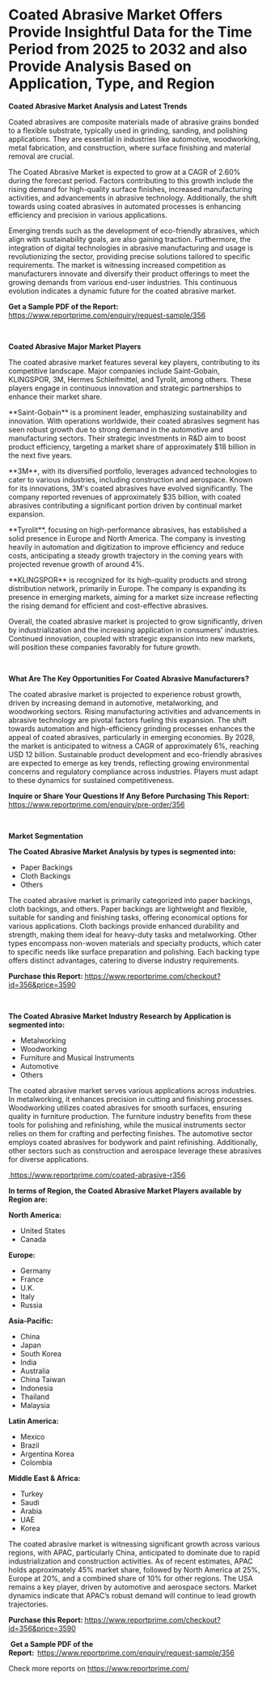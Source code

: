 <p><h1>Coated Abrasive Market Offers Provide Insightful Data for the Time Period from 2025 to 2032 and also Provide Analysis Based on Application, Type, and Region</h1></p><p><strong>Coated Abrasive Market Analysis and Latest Trends</strong></p>
<p><p>Coated abrasives are composite materials made of abrasive grains bonded to a flexible substrate, typically used in grinding, sanding, and polishing applications. They are essential in industries like automotive, woodworking, metal fabrication, and construction, where surface finishing and material removal are crucial. </p><p>The Coated Abrasive Market is expected to grow at a CAGR of 2.60% during the forecast period. Factors contributing to this growth include the rising demand for high-quality surface finishes, increased manufacturing activities, and advancements in abrasive technology. Additionally, the shift towards using coated abrasives in automated processes is enhancing efficiency and precision in various applications. </p><p>Emerging trends such as the development of eco-friendly abrasives, which align with sustainability goals, are also gaining traction. Furthermore, the integration of digital technologies in abrasive manufacturing and usage is revolutionizing the sector, providing precise solutions tailored to specific requirements. The market is witnessing increased competition as manufacturers innovate and diversify their product offerings to meet the growing demands from various end-user industries. This continuous evolution indicates a dynamic future for the coated abrasive market.</p></p>
<p><strong>Get a Sample PDF of the Report:&nbsp;</strong> <a href="https://www.reportprime.com/enquiry/request-sample/356?utm_campaign=3538&utm_medium=2&utm_source=Github&utm_content=ia&utm_term=18032025&utm_id=coated-abrasive">https://www.reportprime.com/enquiry/request-sample/356</a></p>
<p>&nbsp;</p>
<p><strong>Coated Abrasive Major Market Players</strong></p>
<p><p>The coated abrasive market features several key players, contributing to its competitive landscape. Major companies include Saint-Gobain, KLINGSPOR, 3M, Hermes Schleifmittel, and Tyrolit, among others. These players engage in continuous innovation and strategic partnerships to enhance their market share.</p><p>**Saint-Gobain** is a prominent leader, emphasizing sustainability and innovation. With operations worldwide, their coated abrasives segment has seen robust growth due to strong demand in the automotive and manufacturing sectors. Their strategic investments in R&D aim to boost product efficiency, targeting a market share of approximately $18 billion in the next five years.</p><p>**3M**, with its diversified portfolio, leverages advanced technologies to cater to various industries, including construction and aerospace. Known for its innovations, 3M's coated abrasives have evolved significantly. The company reported revenues of approximately $35 billion, with coated abrasives contributing a significant portion driven by continual market expansion.</p><p>**Tyrolit**, focusing on high-performance abrasives, has established a solid presence in Europe and North America. The company is investing heavily in automation and digitization to improve efficiency and reduce costs, anticipating a steady growth trajectory in the coming years with projected revenue growth of around 4%.</p><p>**KLINGSPOR** is recognized for its high-quality products and strong distribution network, primarily in Europe. The company is expanding its presence in emerging markets, aiming for a market size increase reflecting the rising demand for efficient and cost-effective abrasives.</p><p>Overall, the coated abrasive market is projected to grow significantly, driven by industrialization and the increasing application in consumers' industries. Continued innovation, coupled with strategic expansion into new markets, will position these companies favorably for future growth.</p></p>
<p>&nbsp;</p>
<p><strong>What Are The Key Opportunities For Coated Abrasive Manufacturers?</strong></p>
<p><p>The coated abrasive market is projected to experience robust growth, driven by increasing demand in automotive, metalworking, and woodworking sectors. Rising manufacturing activities and advancements in abrasive technology are pivotal factors fueling this expansion. The shift towards automation and high-efficiency grinding processes enhances the appeal of coated abrasives, particularly in emerging economies. By 2028, the market is anticipated to witness a CAGR of approximately 6%, reaching USD 12 billion. Sustainable product development and eco-friendly abrasives are expected to emerge as key trends, reflecting growing environmental concerns and regulatory compliance across industries. Players must adapt to these dynamics for sustained competitiveness.</p></p>
<p><strong>Inquire or Share Your Questions If Any Before Purchasing This Report:</strong> <a href="https://www.reportprime.com/enquiry/pre-order/356?utm_campaign=3538&utm_medium=2&utm_source=Github&utm_content=ia&utm_term=18032025&utm_id=coated-abrasive">https://www.reportprime.com/enquiry/pre-order/356</a></p>
<p>&nbsp;</p>
<p><strong>Market Segmentation</strong></p>
<p><strong>The Coated Abrasive Market Analysis by types is segmented into:</strong></p>
<p><ul><li>Paper Backings</li><li>Cloth Backings</li><li>Others</li></ul></p>
<p><p>The coated abrasive market is primarily categorized into paper backings, cloth backings, and others. Paper backings are lightweight and flexible, suitable for sanding and finishing tasks, offering economical options for various applications. Cloth backings provide enhanced durability and strength, making them ideal for heavy-duty tasks and metalworking. Other types encompass non-woven materials and specialty products, which cater to specific needs like surface preparation and polishing. Each backing type offers distinct advantages, catering to diverse industry requirements.</p></p>
<p><strong>Purchase this Report:&nbsp;</strong><a href="https://www.reportprime.com/checkout?id=356&price=3590&utm_campaign=3538&utm_medium=2&utm_source=Github&utm_content=ia&utm_term=18032025&utm_id=coated-abrasive">https://www.reportprime.com/checkout?id=356&price=3590</a></p>
<p>&nbsp;</p>
<p><strong>The Coated Abrasive Market Industry Research by Application is segmented into:</strong></p>
<p><ul><li>Metalworking</li><li>Woodworking</li><li>Furniture and Musical Instruments</li><li>Automotive</li><li>Others</li></ul></p>
<p><p>The coated abrasive market serves various applications across industries. In metalworking, it enhances precision in cutting and finishing processes. Woodworking utilizes coated abrasives for smooth surfaces, ensuring quality in furniture production. The furniture industry benefits from these tools for polishing and refinishing, while the musical instruments sector relies on them for crafting and perfecting finishes. The automotive sector employs coated abrasives for bodywork and paint refinishing. Additionally, other sectors such as construction and aerospace leverage these abrasives for diverse applications.</p></p>
<p><a href="https://www.reportprime.com/coated-abrasive-r356?utm_campaign=3538&utm_medium=2&utm_source=Github&utm_content=ia&utm_term=18032025&utm_id=coated-abrasive">&nbsp;https://www.reportprime.com/coated-abrasive-r356</a></p>
<p><strong>In terms of Region, the Coated Abrasive Market Players available by Region are:</strong></p>
<p>
    <p> <strong> North America: </strong>
        <ul>
            <li>United States</li>
            <li>Canada</li>
        </ul>
        </p> 
    <p> <strong> Europe: </strong>
        <ul>
            <li>Germany</li>
            <li>France</li>
            <li>U.K.</li>
            <li>Italy</li>
            <li>Russia</li>
        </ul>
        </p> 
    <p> <strong> Asia-Pacific: </strong>
        <ul>
            <li>China</li>
            <li>Japan</li>
            <li>South Korea</li>
            <li>India</li>
            <li>Australia</li>
            <li>China Taiwan</li>
            <li>Indonesia</li>
            <li>Thailand</li>
            <li>Malaysia</li>
        </ul>
        </p> 
    <p> <strong> Latin America: </strong>
        <ul>
            <li>Mexico</li>
            <li>Brazil</li>
            <li>Argentina Korea</li>
            <li>Colombia</li>
        </ul>
        </p> 
    <p> <strong> Middle East & Africa: </strong>
        <ul>
            <li>Turkey</li>
            <li>Saudi</li>
            <li>Arabia</li>
            <li>UAE</li>
            <li>Korea</li>
        </ul>
    </p>
    </p>
<p><p>The coated abrasive market is witnessing significant growth across various regions, with APAC, particularly China, anticipated to dominate due to rapid industrialization and construction activities. As of recent estimates, APAC holds approximately 45% market share, followed by North America at 25%, Europe at 20%, and a combined share of 10% for other regions. The USA remains a key player, driven by automotive and aerospace sectors. Market dynamics indicate that APAC’s robust demand will continue to lead growth trajectories.</p></p>
<p><strong>Purchase this Report: </strong><a href="https://www.reportprime.com/checkout?id=356&price=3590&utm_campaign=3538&utm_medium=2&utm_source=Github&utm_content=ia&utm_term=18032025&utm_id=coated-abrasive">https://www.reportprime.com/checkout?id=356&price=3590</a></p>
<p>&nbsp;<strong>Get a Sample PDF of the Report:&nbsp;&nbsp;</strong><a href="https://www.reportprime.com/enquiry/request-sample/356?utm_campaign=3538&utm_medium=2&utm_source=Github&utm_content=ia&utm_term=18032025&utm_id=coated-abrasive">https://www.reportprime.com/enquiry/request-sample/356</a></p>
<p><strong></strong></p>
<p>Check more reports on <a href="https://www.reportprime.com/?utm_campaign=3538&utm_medium=2&utm_source=Github&utm_content=ia&utm_term=18032025&utm_id=coated-abrasive">https://www.reportprime.com/</a></p>